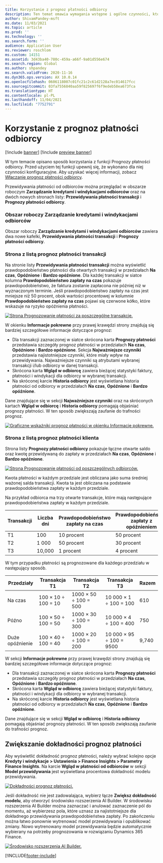 ```yaml
---
title: Korzystanie z prognoz płatności odbiorcy
description: Ten temat omawia wymagania wstępne i ogólne czynności, które są niezbędne do korzystania z wersji próbnej modułu Szczegółowe dane finansowe.
author: ShivamPandey-msft
ms.date: 11/03/2021
ms.topic: article
ms.prod: ''
ms.technology: ''
ms.search.form: ''
audience: Application User
ms.reviewer: roschlom
ms.custom: 14151
ms.assetid: 3d43ba40-780c-459a-a66f-9a01d556e674
ms.search.region: Global
ms.author: shpandey
ms.search.validFrom: 2020-11-16
ms.dyn365.ops.version: AX 10.0.14
ms.openlocfilehash: 0606118007c01fc21c2c61d2128a7ec014617fcc
ms.sourcegitcommit: 03fa7556840aa59f825697f6f9edeb58ea673fca
ms.translationtype: HT
ms.contentlocale: pl-PL
ms.lasthandoff: 11/04/2021
ms.locfileid: "7752791"
---
```

# <a name="use-customer-payment-predictions"></a>Korzystanie z prognoz płatności odbiorcy

[!include [banner](../includes/banner.md)]
[!include [preview banner](../includes/preview-banner.md)]

W tym temacie opisano sposób korzystania z funkcji Prognozy płatności odbiorcy. Przed użyciem tej funkcji upewnij się, że wykonano dla niej czynności konfiguracyjne. Aby uzyskać więcej informacji, zobacz [Włączanie prognoz płatności odbiorcy](enable-cust-paymnt-prediction.md).

Przewidywania płatności od odbiorców można przeglądać w obszarze roboczym **Zarządzanie kredytami i windykacjami odbiorców** oraz na dwóch nowych stronach listy: **Przewidywania płatności transakcji** i **Prognozy płatności odbiorcy**.

### <a name="manage-customer-credit-and-collections-workspace"></a>Obszar roboczy Zarządzanie kredytami i windykacjami odbiorców

Obszar roboczy **Zarządzanie kredytami i windykacjami odbiorców** zawiera dwa nowe kafelki, **Przewidywania płatności transakcji** i **Prognozy płatności odbiorcy**.

### <a name="transaction-payment-predictions-list-page"></a>Strona z listą prognoz płatności transakcji

Na stronie listy **Przewidywania płatności transakcji** można wyświetlić prawdopodobieństwo płatności dla otwartych transakcji w przedziałach **Na czas**, **Opóźnione** i **Bardzo opóźnione**. Dla każdej transakcji w siatce kolumna **Prawdopodobieństwo zapłaty na czas** pokazuje prawdopodobieństwo, że faktura zostanie zapłacona nie później niż w wyznaczonym terminie. Jeśli prawdopodobieństwo zapłaty na czas jest mniejsze niż 50 procent, obok wartości procentowej w kolumnie **Prawdopodobieństwo zapłaty na czas** pojawi się czerwone kółko, które wskazuje na ryzyko opóźnienia płatności.

[![Strona Prognozowanie płatności za poszczególne transakcje.](./media/payment-predictions-per-transaction.png)](./media/payment-predictions-per-transaction.png)

W okienku **Informacje pokrewne** przy prawej krawędzi strony znajdują się bardziej szczegółowe informacje dotyczące prognoz:

- Dla transakcji zaznaczonej w siatce skrócona karta **Prognozy płatności** przedstawia szczegóły prognoz płatności w przedziałach **Na czas**, **Opóźnione** i **Bardzo opóźnione**. Sekcja **Najważniejsze czynniki** przedstawia najistotniejsze czynniki, które miały wpływ na przewidywania. Najważniejsze czynniki są atrybutami wybranej transakcji i/lub odbiorcy w danej transakcji.
- Skrócona karta **Wgląd w odbiorcę** zawiera bieżącej statystyki faktury, płatności i windykacji dla odbiorcy w wybranej transakcji.
- Na skróconej karcie **Historia odbiorcy** jest wyświetlana historia płatności od odbiorcy w przedziałach **Na czas**, **Opóźnione** i **Bardzo opóźnione**.

Dane znajdujące się w sekcji **Najważniejsze czynniki** oraz na skróconych kartach **Wgląd w odbiorcę** i **Historia odbiorcy** pomagają objaśniać prognozy płatności. W ten sposób zwiększają zaufanie do trafności prognoz.

[![Graficzne wskaźniki prognoz płatności w okienku Informacje pokrewne.](./media/payment-prediction-gauges.png)](./media/payment-prediction-gauges.png)

### <a name="customer-payment-predictions-list-page"></a>Strona z listą prognoz płatności klienta

Strona listy **Prognozy płatności odbiorcy** pokazuje łączne otwarte saldo oraz kwotę przewidywaną do zapłaty w przedziałach **Na czas**, **Opóźnione** i **Bardzo opóźnione**.

[![Strona Prognozowanie płatności od poszczególnych odbiorców.](./media/payment-predictions-per-transaction-02.png)](./media/payment-predictions-per-transaction-02.png)

Kwota płatności w każdym przedziale jest obliczana jako suma średniej ważonej salda transakcji. Kwota ta jest obliczana na podstawie prawdopodobieństwa zapłaty w każdym przedziale.

Na przykład odbiorca ma trzy otwarte transakcje, które mają następujące prawdopodobieństwa zapłaty w każdym przedziale.

| Transakcji | Liczba dni | Prawdopodobieństwo zapłaty na czas | Prawdopodobieństwo zapłaty z opóźnieniem | Prawdopodobieństwo zapłaty z dużym opóźnieniem |
|-------------|--------|-----------------------------|--------------------------|-------------------------------|
| T1          | 100    | 10 procent                  | 50 procent               | 40 procent                    |
| T2          | 1 000  | 50 procent                  | 30 procent               | 20 procent                    |
| T3          | 10,000 | 1 procent                   | 4 procent                | 95 procent                    |

W tym przypadku płatności są prognozowane dla każdego przedziału w następujący sposób.

| Przedziały   | Transakcja T1      | Transakcja T2         | Transakcja T3            | Razem |
|-----------|---------------------|------------------------|---------------------------|-------|
| Na czas   | 100 × 10 ÷ 100 = 10 | 1000 × 50 ÷ 100 = 500 | 10 000 × 1 ÷ 100 = 100    | 610   |
| Późno      | 100 × 50 ÷ 100 = 50 | 1000 × 30 ÷ 100 = 300 | 10 000 × 4 ÷ 100 = 400    | 750   |
| Duże opóźnienie | 100 × 40 ÷ 100 = 40 | 1000 × 20 ÷ 100 = 200 | 10 000 × 95 ÷ 100 = 9500 | 9,740 |

W sekcji **Informacje pokrewne** przy prawej krawędzi strony znajdują się bardziej szczegółowe informacje dotyczące prognoz:

- Dla transakcji zaznaczonej w siatce skrócona karta **Prognozy płatności** przedstawia szczegóły prognoz płatności w przedziałach **Na czas**, **Opóźnione** i **Bardzo opóźnione**.
- Skrócona karta **Wgląd w odbiorcę** zawiera bieżącej statystyki faktury, płatności i windykacji dla odbiorcy w wybranej transakcji.
- Na skróconej karcie **Historia odbiorcy** jest wyświetlana historia płatności od odbiorcy w przedziałach **Na czas**, **Opóźnione** i **Bardzo opóźnione**.

Dane znajdujące się w sekcji **Wgląd w odbiorcę** i **Historia odbiorcy** pomagają objaśniać prognozy płatności. W ten sposób zwiększają zaufanie do trafności prognoz.

## <a name="improving-the-accuracy-of-payment-predictions"></a>Zwiększanie dokładności prognoz płatności

Aby wyświetlić dokładność prognoz płatności, należy wybrać kolejno opcje **Kredyty i windykacje \> Ustawienia \> Finance Insights \> Parametry Finance Insights**. Na karcie **Wgląd w płatności od odbiorców** w sekcji **Model przewidywania** jest wyświetlana procentowa dokładność modelu przewidywania.

[![Dokładności prognoz płatności.](./media/finance-insights-parameters-accuracy-2nd.png)](./media/finance-insights-parameters-accuracy-2nd.png)

Jeśli dokładność nie jest zadowalająca, wybierz łącze **Zwiększ dokładność modelu**, aby otworzyć środowisko rozszerzenia AI Builder. W środowisku rozszerzenia AI Builder można zaznaczać i anulować zaznaczenie pól do momentu, aż wybierzesz pola, które uznasz za najistotniejsze dla dokładnego przewidywania prawdopodobieństwa zapłaty. Po zakończeniu można łatwo ponownie wytrenować model przewidywania i opublikować zmiany. Nowo wytrenowany model przewidywania będzie automatycznie wybierany na potrzeby prognozowania w rozwiązaniu Dynamics 365 Finance.

[![Środowisko rozszerzenia AI Builder.](./media/ai-builder.png)](./media/ai-builder.png)

[!INCLUDE[footer-include](../../includes/footer-banner.md)]
